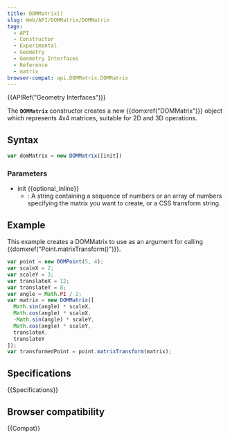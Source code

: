 ```yaml
---
title: DOMMatrix()
slug: Web/API/DOMMatrix/DOMMatrix
tags:
  - API
  - Constructor
  - Experimental
  - Geometry
  - Geometry Interfaces
  - Reference
  - matrix
browser-compat: api.DOMMatrix.DOMMatrix
---
```

{{APIRef("Geometry Interfaces")}}

The **`DOMMatrix`** constructor creates a new
{{domxref("DOMMatrix")}} object which represents 4x4 matrices, suitable for 2D and 3D
operations.

## Syntax

```js
var domMatrix = new DOMMatrix([init])
```

### Parameters

- init {{optional_inline}}
  - : A string containing a sequence of numbers or an array of numbers specifying the
    matrix you want to create, or a CSS transform string.

## Example

This example creates a DOMMatrix to use as an argument for calling
{{domxref("Point.matrixTransform()")}}.

```js
var point = new DOMPoint(5, 4);
var scaleX = 2;
var scaleY = 3;
var translateX = 12;
var translateY = 8;
var angle = Math.PI / 2;
var matrix = new DOMMatrix([
  Math.sin(angle) * scaleX,
  Math.cos(angle) * scaleX,
  -Math.sin(angle) * scaleY,
  Math.cos(angle) * scaleY,
  translateX,
  translateY
]);
var transformedPoint = point.matrixTransform(matrix);
```

## Specifications

{{Specifications}}

## Browser compatibility

{{Compat}}
